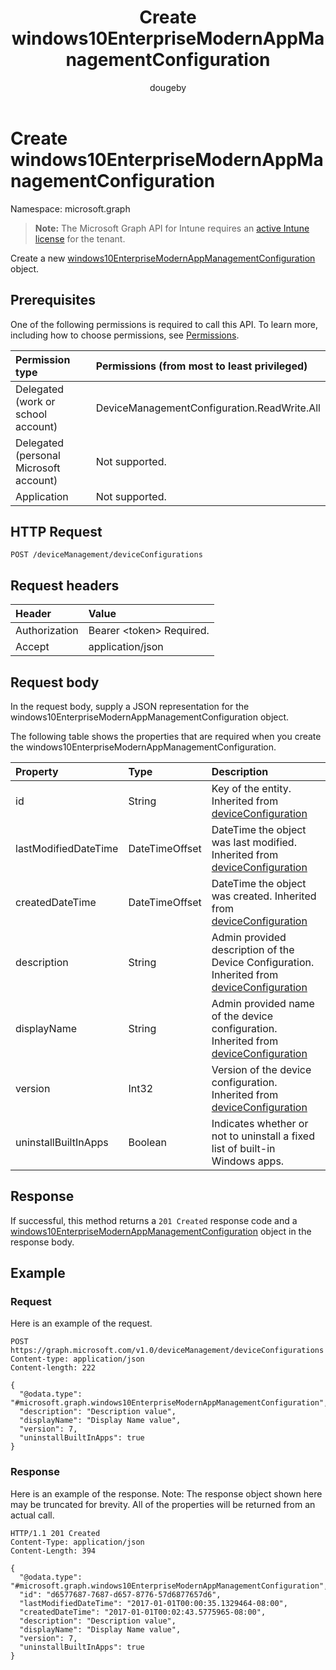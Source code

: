 ﻿---
title: "Create windows10EnterpriseModernAppManagementConfiguration"
description: "Create a new windows10EnterpriseModernAppManagementConfiguration object."
author: "dougeby"
localization_priority: Normal
ms.prod: "intune"
doc_type: apiPageType
---

# Create windows10EnterpriseModernAppManagementConfiguration

Namespace: microsoft.graph

> **Note:** The Microsoft Graph API for Intune requires an [active Intune license](https://go.microsoft.com/fwlink/?linkid=839381) for the tenant.

Create a new [windows10EnterpriseModernAppManagementConfiguration](../resources/intune-deviceconfig-windows10enterprisemodernappmanagementconfiguration.md) object.

## Prerequisites

One of the following permissions is required to call this API. To learn more, including how to choose permissions, see [Permissions](/graph/permissions-reference).

| Permission type                        | Permissions (from most to least privileged) |
| :------------------------------------- | :------------------------------------------ |
| Delegated (work or school account)     | DeviceManagementConfiguration.ReadWrite.All |
| Delegated (personal Microsoft account) | Not supported.                              |
| Application                            | Not supported.                              |

## HTTP Request

<!-- {
  "blockType": "ignored"
}
-->

```http
POST /deviceManagement/deviceConfigurations
```

## Request headers

| Header        | Value                          |
| :------------ | :----------------------------- |
| Authorization | Bearer &lt;token&gt; Required. |
| Accept        | application/json               |

## Request body

In the request body, supply a JSON representation for the windows10EnterpriseModernAppManagementConfiguration object.

The following table shows the properties that are required when you create the windows10EnterpriseModernAppManagementConfiguration.

| Property             | Type           | Description                                                                                                                                           |
| :------------------- | :------------- | :---------------------------------------------------------------------------------------------------------------------------------------------------- |
| id                   | String         | Key of the entity. Inherited from [deviceConfiguration](../resources/intune-deviceconfig-deviceconfiguration.md)                                      |
| lastModifiedDateTime | DateTimeOffset | DateTime the object was last modified. Inherited from [deviceConfiguration](../resources/intune-deviceconfig-deviceconfiguration.md)                  |
| createdDateTime      | DateTimeOffset | DateTime the object was created. Inherited from [deviceConfiguration](../resources/intune-deviceconfig-deviceconfiguration.md)                        |
| description          | String         | Admin provided description of the Device Configuration. Inherited from [deviceConfiguration](../resources/intune-deviceconfig-deviceconfiguration.md) |
| displayName          | String         | Admin provided name of the device configuration. Inherited from [deviceConfiguration](../resources/intune-deviceconfig-deviceconfiguration.md)        |
| version              | Int32          | Version of the device configuration. Inherited from [deviceConfiguration](../resources/intune-deviceconfig-deviceconfiguration.md)                    |
| uninstallBuiltInApps | Boolean        | Indicates whether or not to uninstall a fixed list of built-in Windows apps.                                                                          |

## Response

If successful, this method returns a `201 Created` response code and a [windows10EnterpriseModernAppManagementConfiguration](../resources/intune-deviceconfig-windows10enterprisemodernappmanagementconfiguration.md) object in the response body.

## Example

### Request

Here is an example of the request.

```http
POST https://graph.microsoft.com/v1.0/deviceManagement/deviceConfigurations
Content-type: application/json
Content-length: 222

{
  "@odata.type": "#microsoft.graph.windows10EnterpriseModernAppManagementConfiguration",
  "description": "Description value",
  "displayName": "Display Name value",
  "version": 7,
  "uninstallBuiltInApps": true
}
```

### Response

Here is an example of the response. Note: The response object shown here may be truncated for brevity. All of the properties will be returned from an actual call.

```http
HTTP/1.1 201 Created
Content-Type: application/json
Content-Length: 394

{
  "@odata.type": "#microsoft.graph.windows10EnterpriseModernAppManagementConfiguration",
  "id": "d6577687-7687-d657-8776-57d6877657d6",
  "lastModifiedDateTime": "2017-01-01T00:00:35.1329464-08:00",
  "createdDateTime": "2017-01-01T00:02:43.5775965-08:00",
  "description": "Description value",
  "displayName": "Display Name value",
  "version": 7,
  "uninstallBuiltInApps": true
}
```
